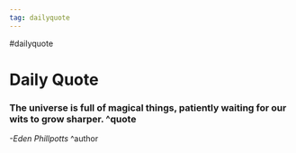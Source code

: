 ```yaml
---
tag: dailyquote
---
```


#dailyquote

# Daily Quote

### The universe is full of magical things, patiently waiting for our wits to grow sharper. ^quote
*-Eden Phillpotts* ^author
